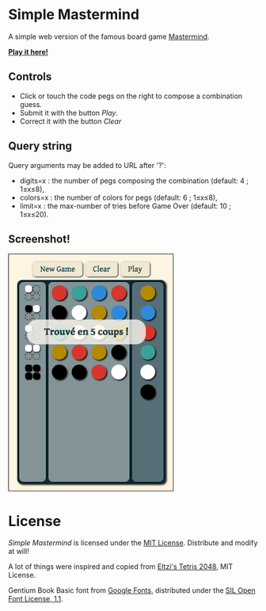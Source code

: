 Simple Mastermind
=================

A simple web version of the famous board game [Mastermind][Mastermindwikipedia].

**[Play it here!](https://lenaindelaforetmagique.github.io/MasterMind/)**

Controls
--------

- Click or touch the code pegs on the right to compose a combination guess.
- Submit it with the button _Play_.
- Correct it with the button _Clear_

Query string
------------
Query arguments may be added to URL after '?':
- digits=x : the number of pegs composing the combination (default: 4 ; 1≤x≤8),
- colors=x : the number of colors for pegs (default: 6 ; 1≤x≤8),
- limit=x : the max-number of tries before Game Over (default: 10 ; 1≤x≤20).


Screenshot!
-----------

![Screenshot](screenshot.png)

License
=======

_Simple Mastermind_ is licensed under the [MIT License](LICENSE.txt). Distribute and modify at will!

A lot of things were inspired and copied from [Eltzi's Tetris 2048][Eltzi], MIT License.

Gentium Book Basic font from [Google Fonts](https://www.google.com/fonts/specimen/Gentium+Book+Basic), distributed under the [SIL Open Font License, 1.1](http://scripts.sil.org/cms/scripts/page.php?site_id=nrsi&id=OFL).

[Mastermindwikipedia]:https://en.wikipedia.org/wiki/Mastermind_(board_game)
[Eltzi]: https://github.com/castux/eltzi/
